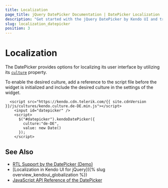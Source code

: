 ```yaml
---
title: Localization
page_title: jQuery DatePicker Documentation | DatePicker Localization
description: "Get started with the jQuery DatePicker by Kendo UI and translate its messages for different culture locales."
slug: localization_datepicker
position: 3
---
```


# Localization

The DatePicker provides options for localizing its user interface by utilizing its [`culture`](/api/javascript/ui/datepicker/configuration/culture) property.

To enable the desired culture, add a reference to the script file before the widget is initialized and include the desired culture in the settings of the widget.

```dojo
  <script src="https://kendo.cdn.telerik.com/{{ site.cdnVersion }}/js/cultures/kendo.culture.de-DE.min.js"></script>
    <input id="datepicker" />
    <script>
      $("#datepicker").kendoDatePicker({
        culture:"de-DE",
        value: new Date()
      });
    </script>
```

## See Also

* [RTL Support by the DatePicker (Demo)](https://demos.telerik.com/kendo-ui/datepicker/right-to-left-support)
* [Localization in Kendo UI for jQuery]({% slug overview_kendoui_globalization %})
* [JavaScript API Reference of the DatePicker](/api/javascript/ui/datepicker)
